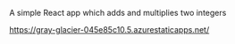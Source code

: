 A simple React app which adds and multiplies two integers

https://gray-glacier-045e85c10.5.azurestaticapps.net/
